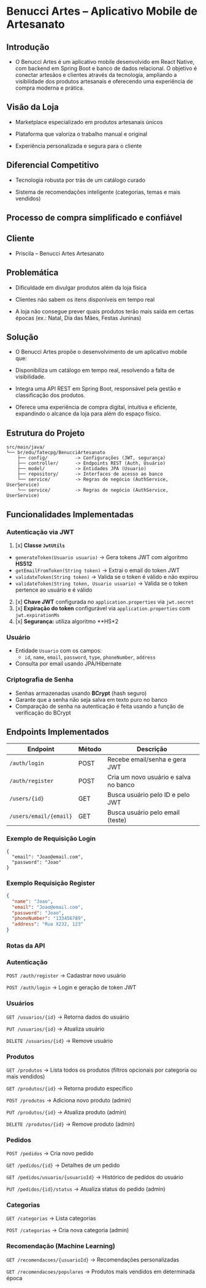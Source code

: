 # Benucci Artes – Aplicativo Mobile de Artesanato
## Introdução

- O Benucci Artes é um aplicativo mobile desenvolvido em React Native, com backend em Spring Boot e banco de dados relacional. O objetivo é conectar artesãos e clientes através da tecnologia, ampliando a visibilidade dos produtos artesanais e oferecendo uma experiência de compra moderna e prática.

## Visão da Loja

- Marketplace especializado em produtos artesanais únicos

- Plataforma que valoriza o trabalho manual e original

- Experiência personalizada e segura para o cliente

## Diferencial Competitivo

- Tecnologia robusta por trás de um catálogo curado

- Sistema de recomendações inteligente (categorias, temas e mais vendidos)

## Processo de compra simplificado e confiável

## Cliente

- Priscila – Benucci Artes Artesanato

## Problemática

- Dificuldade em divulgar produtos além da loja física

- Clientes não sabem os itens disponíveis em tempo real

- A loja não consegue prever quais produtos terão mais saída em certas épocas (ex.: Natal, Dia das Mães, Festas Juninas)

## Solução

- O Benucci Artes propõe o desenvolvimento de um aplicativo mobile que:

- Disponibiliza um catálogo em tempo real, resolvendo a falta de visibilidade.

- Integra uma API REST em Spring Boot, responsável pela gestão e classificação dos produtos.

- Oferece uma experiência de compra digital, intuitiva e eficiente, expandindo o alcance da loja para além do espaço físico.

## Estrutura do Projeto

```
src/main/java/
└── br/edu/fatecpg/BenucciArtesanato
    ├── config/          -> Configurações (JWT, segurança)
    ├── controller/      -> Endpoints REST (Auth, Usuário)
    ├── model/           -> Entidades JPA (Usuario)
    ├── repository/      -> Interfaces de acesso ao banco
    └── service/         -> Regras de negócio (AuthService, UserService)
    └── service/         -> Regras de negócio (AuthService, UserService)
```

## Funcionalidades Implementadas

### Autenticação via JWT

1. [x] **Classe `JwtUtils`**
  - `generateToken(Usuario usuario)` → Gera tokens JWT com algoritmo **HS512**
  - `getEmailFromToken(String token)` → Extrai o email do token JWT
  - `validateToken(String token)` → Valida se o token é válido e não expirou
  - `validateToken(String token, Usuario usuario)` → Valida se o token pertence ao usuário e é válido
2. [x] **Chave JWT** configurada no `application.properties` via `jwt.secret`
3. [x] **Expiração do token** configurável via `application.properties` com `jwt.expirationMs`
4. [x] **Segurança:** utiliza algoritmo **HS*2
### Usuário

- Entidade `Usuario` com os campos:
  - `id`, `name`, `email`, `password`, `type`, `phoneNumber`, `address`
- Consulta por email usando JPA/Hibernate

### Criptografia de Senha

- Senhas armazenadas usando **BCrypt** (hash seguro)
- Garante que a senha não seja salva em texto puro no banco
- Comparação de senha na autenticação é feita usando a função de verificação do BCrypt

## Endpoints Implementados

| Endpoint                | Método | Descrição                             |
|------------------------|--------|---------------------------------------|
| `/auth/login`           | POST   | Recebe email/senha e gera JWT         |
| `/auth/register`        | POST   | Cria um novo usuário e salva no banco |
| `/users/{id}`         | GET    | Busca usuário pelo ID e pelo JWT      |
| `/users/email/{email}`| GET    | Busca usuário pelo email (teste)      |

### Exemplo de Requisição Login

```jsonPOST /auth/login
{
  "email": "Joao@email.com",
  "password": "Joao"
}

```
### Exemplo Requisição Register

```json 
{
  "name": "Joao",
  "email": "Joao@email.com",
  "password": "Joao",
  "phoneNumber": "133456789",
  "address": "Rua X232, 123"
}
```


### Rotas da API

### Autenticação
`POST /auth/register` → Cadastrar novo usuário

`POST /auth/login` → Login e geração de token JWT

### Usuários

`GET /usuarios/{id}` → Retorna dados do usuário

`PUT /usuarios/{id}` → Atualiza usuário

`DELETE /usuarios/{id}` → Remove usuário

### Produtos

`GET /produtos` → Lista todos os produtos (filtros opcionais por categoria ou mais vendidos)

`GET /produtos/{id}` → Retorna produto específico

`POST /produtos` → Adiciona novo produto (admin)

`PUT /produtos/{id}` → Atualiza produto (admin)

`DELETE /produtos/{id}` → Remove produto (admin)

### Pedidos
`POST /pedidos` → Cria novo pedido

`GET /pedidos/{id}` → Detalhes de um pedido

`GET /pedidos/usuario/{usuarioId}` → Histórico de pedidos do usuário

`PUT /pedidos/{id}/status` → Atualiza status do pedido (admin)

### Categorias

`GET /categorias` → Lista categorias

`POST /categorias` → Cria nova categoria (admin)

### Recomendação (Machine Learning)

`GET /recomendacoes/{usuarioId}` → Recomendações personalizadas

`GET /recomendacoes/populares` → Produtos mais vendidos em determinada época
